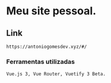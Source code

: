 # Meu site pessoal.

## Link
```
https://antoniogomesdev.xyz/#/
```

### Ferramentas utilizadas
```
Vue.js 3, Vue Router, Vuetify 3 Beta.
```
